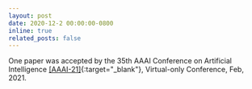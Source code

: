 ```yaml
---
layout: post
date: 2020-12-2 00:00:00-0800
inline: true
related_posts: false
---
```


One paper was accepted by the 35th AAAI Conference on Artificial Intelligence [[AAAI-21]](https://aaai.org/Conferences/AAAI-21/){:target="\_blank"}, Virtual-only Conference, Feb, 2021.

